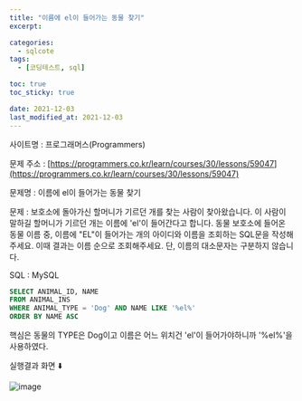 ```yaml
---
title: "이름에 el이 들어가는 동물 찾기"
excerpt:

categories:
  - sqlcote
tags:
  - [코딩테스트, sql]

toc: true
toc_sticky: true

date: 2021-12-03
last_modified_at: 2021-12-03
---
```


사이트명 : 프로그래머스(Programmers)

문제 주소 : [https://programmers.co.kr/learn/courses/30/lessons/59047](https://programmers.co.kr/learn/courses/30/lessons/59047)

문제명 : 이름에 el이 들어가는 동물 찾기

문제 : 보호소에 돌아가신 할머니가 기르던 개를 찾는 사람이 찾아왔습니다. 이 사람이 말하길 할머니가 기르던 개는 이름에 'el'이 들어간다고 합니다. 동물 보호소에 들어온 동물 이름 중, 이름에 "EL"이 들어가는 개의 아이디와 이름을 조회하는 SQL문을 작성해주세요. 이때 결과는 이름 순으로 조회해주세요. 단, 이름의 대소문자는 구분하지 않습니다.

SQL : MySQL

```sql
SELECT ANIMAL_ID, NAME
FROM ANIMAL_INS
WHERE ANIMAL_TYPE = 'Dog' AND NAME LIKE '%el%'
ORDER BY NAME ASC
```

핵심은 동물의 TYPE은 Dog이고 이름은 어느 위치건 'el'이 들어가야하니까 '%el%'을 사용하였다.

실행결과 화면 ⬇️

![image](https://user-images.githubusercontent.com/43924464/144529449-01dd336f-40cb-4c0b-9a90-52244d6e7ce8.png)
